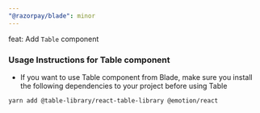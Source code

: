 ```yaml
---
"@razorpay/blade": minor
---
```


feat: Add `Table` component

### Usage Instructions for Table component
- If you want to use Table component from Blade, make sure you install the following dependencies to your project before using Table
```bash
yarn add @table-library/react-table-library @emotion/react
```

